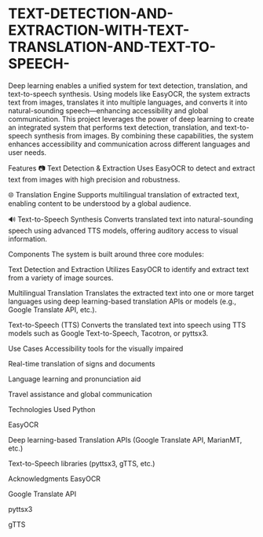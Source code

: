 # TEXT-DETECTION-AND-EXTRACTION-WITH-TEXT-TRANSLATION-AND-TEXT-TO-SPEECH-
Deep learning enables a unified system for text detection, translation, and text-to-speech synthesis. Using models like EasyOCR, the system extracts text from images, translates it into multiple languages, and converts it into natural-sounding speech—enhancing accessibility and global communication.
This project leverages the power of deep learning to create an integrated system that performs text detection, translation, and text-to-speech synthesis from images. By combining these capabilities, the system enhances accessibility and communication across different languages and user needs.

Features 📷 Text Detection & Extraction Uses EasyOCR to detect and extract text from images with high precision and robustness.

🌐 Translation Engine Supports multilingual translation of extracted text, enabling content to be understood by a global audience.

🔊 Text-to-Speech Synthesis Converts translated text into natural-sounding speech using advanced TTS models, offering auditory access to visual information.

Components The system is built around three core modules:

Text Detection and Extraction Utilizes EasyOCR to identify and extract text from a variety of image sources.

Multilingual Translation Translates the extracted text into one or more target languages using deep learning-based translation APIs or models (e.g., Google Translate API, etc.).

Text-to-Speech (TTS) Converts the translated text into speech using TTS models such as Google Text-to-Speech, Tacotron, or pyttsx3.

Use Cases Accessibility tools for the visually impaired

Real-time translation of signs and documents

Language learning and pronunciation aid

Travel assistance and global communication

Technologies Used Python

EasyOCR

Deep learning-based Translation APIs (Google Translate API, MarianMT, etc.)

Text-to-Speech libraries (pyttsx3, gTTS, etc.)

Acknowledgments 
EasyOCR

Google Translate API

pyttsx3

gTTS
